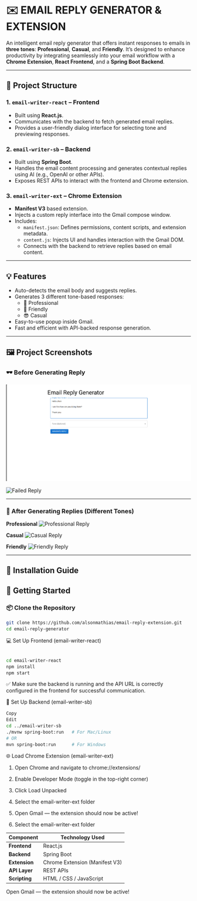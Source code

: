 # ✉️ EMAIL REPLY GENERATOR & EXTENSION

An intelligent email reply generator that offers instant responses to emails in **three tones**: **Professional**, **Casual**, and **Friendly**. It’s designed to enhance productivity by integrating seamlessly into your email workflow with a **Chrome Extension**, **React Frontend**, and a **Spring Boot Backend**.

---

## 📁 Project Structure

### 1. `email-writer-react` – Frontend
- Built using **React.js**.
- Communicates with the backend to fetch generated email replies.
- Provides a user-friendly dialog interface for selecting tone and previewing responses.

### 2. `email-writer-sb` – Backend
- Built using **Spring Boot**.
- Handles the email content processing and generates contextual replies using AI (e.g., OpenAI or other APIs).
- Exposes REST APIs to interact with the frontend and Chrome extension.

### 3. `email-writer-ext` – Chrome Extension
- **Manifest V3** based extension.
- Injects a custom reply interface into the Gmail compose window.
- Includes:
  - `manifest.json`: Defines permissions, content scripts, and extension metadata.
  - `content.js`: Injects UI and handles interaction with the Gmail DOM.
  - Connects with the backend to retrieve replies based on email content.

---

## 💡 Features

- Auto-detects the email body and suggests replies.
- Generates 3 different tone-based responses:
  - 🎩 Professional
  - 🙂 Friendly
  - 😎 Casual
- Easy-to-use popup inside Gmail.
- Fast and efficient with API-backed response generation.

---

## 🖼️ Project Screenshots

### 🕶️ Before Generating Reply

![Without Reply](./without_reply.png)

![Failed Reply](./Screenshot_2025-08-06_172922.png)

---

### 💬 After Generating Replies (Different Tones)

**Professional**
![Professional Reply](./Screenshot_2025-08-06_172937.png)

**Casual**
![Casual Reply](./Screenshot_2025-08-06_172953.png)

**Friendly**
![Friendly Reply](./Screenshot_2025-08-06_173007.png)

---

## 🚀 Installation Guide

## 🚀 Getting Started

### 📦 Clone the Repository

```bash
git clone https://github.com/alsonmathias/email-reply-extension.git
cd email-reply-generator
```
💻 Set Up Frontend (email-writer-react)
```bash

cd email-writer-react
npm install
npm start
```
✅ Make sure the backend is running and the API URL is correctly configured in the frontend for successful communication.

🧩 Set Up Backend (email-writer-sb)
```bash
Copy
Edit
cd ../email-writer-sb
./mvnw spring-boot:run   # For Mac/Linux
# OR
mvn spring-boot:run      # For Windows
```
🌐 Load Chrome Extension (email-writer-ext)


1. Open Chrome and navigate to chrome://extensions/

2. Enable Developer Mode (toggle in the top-right corner)

3. Click Load Unpacked

4. Select the email-writer-ext folder

5. Open Gmail — the extension should now be active!

6. Select the email-writer-ext folder

| Component     | Technology Used                |
| ------------- | ------------------------------ |
| **Frontend**  | React.js                       |
| **Backend**   | Spring Boot                    |
| **Extension** | Chrome Extension (Manifest V3) |
| **API Layer** | REST APIs                      |
| **Scripting** | HTML / CSS / JavaScript        |


Open Gmail — the extension should now be active!
